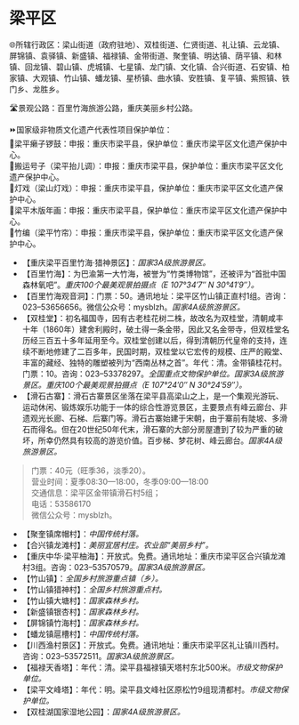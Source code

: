 # 梁平区  
🌐所辖行政区：梁山街道（政府驻地）、双桂街道、仁贤街道、礼让镇、云龙镇、屏锦镇、袁驿镇、新盛镇、福禄镇、金带街道、聚奎镇、明达镇、荫平镇、和林镇、回龙镇、碧山镇、虎城镇、七星镇、龙门镇、文化镇、合兴街道、石安镇、柏家镇、大观镇、竹山镇、蟠龙镇、星桥镇、曲水镇、安胜镇、复平镇、紫照镇、铁门乡、龙胜乡。  

🛣️景观公路：百里竹海旅游公路，重庆美丽乡村公路。  

⏩国家级非物质文化遗产代表性项目保护单位：  
🔸梁平癞子锣鼓：申报：重庆市梁平县，保护单位：重庆市梁平区文化遗产保护中心。  
🔸搬运号子（梁平抬儿调）：申报：重庆市梁平县，保护单位：重庆市梁平区文化遗产保护中心。  
🔸灯戏（梁山灯戏）：申报：重庆市梁平县，保护单位：重庆市梁平区文化遗产保护中心。  
🔸梁平木版年画：申报：重庆市梁平县，保护单位：重庆市梁平区文化遗产保护中心。  
🔸竹编（梁平竹帘）：申报：重庆市梁平县，保护单位：重庆市梁平区文化遗产保护中心。  

* 【重庆梁平百里竹海·猎神景区】：*国家3A级旅游景区。*  
* 【百里竹海】：为巴渝第一大竹海，被誉为“竹类博物馆”，还被评为“首批中国森林氧吧”。*重庆100个最美观景拍摄点（E 107°34′7″ N 30°41′9″）。*  
* 【百里竹海观音洞】：门票：50。通讯地址：梁平区竹山镇正直村1组。咨询：023–53656656。微信公众号：mysblzh。*国家4A级旅游景区。*  
* 【双桂堂】：初名福国寺，因有古老桂花树二株，故改名为双桂堂，清朝咸丰十年（1860年）建舍利殿时，破土得一条金带，因此又名金带寺，但双桂堂名历经三百五十多年延用至今。双桂堂创建以后，得到清朝历代皇帝的支持，连续不断地修建了二百多年，民国时期，双桂堂以它宏传的规模、庄严的殿堂、丰富的藏经、独特的雕塑被列为“西南丛林之首”。年代：清。金带镇桂花村。门票：10。咨询：023–53378297。*全国重点文物保护单位。国家3A级旅游景区。重庆100个最美观景拍摄点（E 107°24′0″ N 30°24′59″）。*  
* 【滑石古寨】：滑石古寨景区坐落在梁平县高梁山之上，是一个集观光游玩、运动休闲、锻炼娱乐功能于一体的综合性游览景区，主要景点有峰云廊台、非遗观光长廊、石梯、后寨门等。滑石古寨始建于宋朝，由于寨前有陡坡、多滑石而得名。但在20世纪50年代末，滑石寨的大部分房屋遭到了较为严重的破坏，所幸仍然具有较高的游览价值。百步梯、梦花树、峰云廊台。*国家4A级旅游景区。*  
> 门票：40元（旺季36，淡季20）。  
> 营业时间：夏季08:30—18:00，冬季09:00—18:00  
> 交通信息：梁平区金带镇滑石村5组；  
> 电话：53586170  
> 微信公众号：mysblzh。  
* 【聚奎镇席帽村】：*中国传统村落。*  
* 【合兴镇龙滩村】：*美丽宜居村庄。农业部“美丽乡村”。*  
* 【重庆中华·梁平柚海】：开放式。免费。通讯地址：重庆市梁平区合兴镇龙滩村3组。咨询：023–53570579。*国家3A级旅游景区。*  
* 【竹山镇】：*全国乡村旅游重点镇（乡）。*  
* 【竹山镇猎神村】：*全国乡村旅游重点村。*  
* 【竹山镇大塘村】：*国家森林乡村。*  
* 【新盛镇银杏村】：*国家森林乡村。*  
* 【屏锦镇竹海村】：*国家森林乡村。*  
* 【蟠龙镇扈槽村】：*中国传统村落。*  
* 【川西渔村景区】：开放式。免费。通讯地址：重庆市梁平区礼让镇川西村。咨询：023–53572511。*国家3A级旅游景区。*  
* 【福禄天香塔】：年代：清。梁平县福禄镇天塔村东北500米。*市级文物保护单位。*  
* 【梁平文峰塔】：年代：明。梁平县文峰社区原松竹9组现清都村。*市级文物保护单位。*  
* 【双桂湖国家湿地公园】：*国家4A级旅游景区。*  
